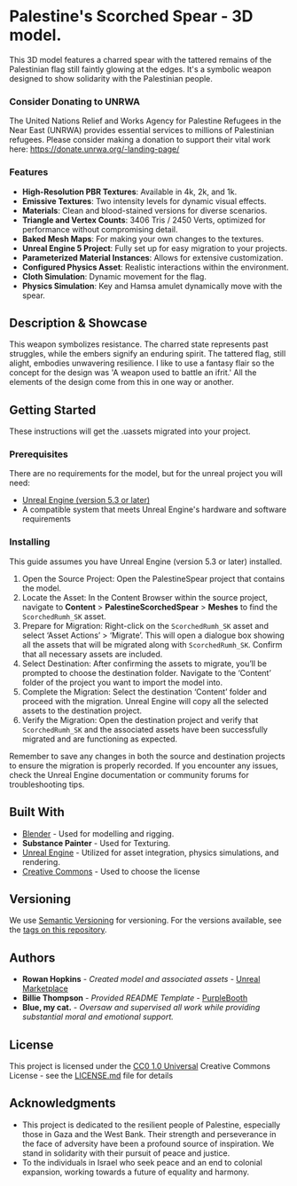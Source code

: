 # Palestine's Scorched Spear - 3D model.

This 3D model features a charred spear with the tattered remains of the Palestinian flag still faintly glowing at the edges. It's a symbolic weapon designed to show solidarity with the Palestinian people.

### Consider Donating to UNRWA

The United Nations Relief and Works Agency for Palestine Refugees in the Near East (UNRWA) provides essential services to millions of Palestinian refugees. Please consider making a donation to support their vital work here: https://donate.unrwa.org/-landing-page/

### Features

- **High-Resolution PBR Textures**: Available in 4k, 2k, and 1k.
- **Emissive Textures**: Two intensity levels for dynamic visual effects.
- **Materials**: Clean and blood-stained versions for diverse scenarios.
- **Triangle and Vertex Counts**: 3406 Tris / 2450 Verts, optimized for performance without compromising detail. 
- **Baked Mesh Maps**: For making your own changes to the textures.
- **Unreal Engine 5 Project**: Fully set up for easy migration to your projects.
- **Parameterized Material Instances**: Allows for extensive customization.
- **Configured Physics Asset**: Realistic interactions within the environment.
- **Cloth Simulation**: Dynamic movement for the flag.
- **Physics Simulation**: Key and Hamsa amulet dynamically move with the spear.

## Description & Showcase

This weapon symbolizes resistance. The charred state represents past struggles, while the embers signify an enduring spirit. The tattered flag, still alight, embodies unwavering resilience. I like to use a fantasy flair so the concept for the design was 'A weapon used to battle an ifrit.' All the elements of the design come from this in one way or another.

## Getting Started

These instructions will get the .uassets migrated into your project.

### Prerequisites

There are no requirements for the model, but for the unreal project you will need:
- [Unreal Engine (version 5.3 or later)](https://www.unrealengine.com/en-US/download)
- A compatible system that meets Unreal Engine's hardware and software requirements


### Installing

This guide assumes you have Unreal Engine (version 5.3 or later) installed.

1. Open the Source Project: Open the PalestineSpear project that contains the model.
2. Locate the Asset: In the Content Browser within the source project, navigate to **Content** > **PalestineScorchedSpear** > **Meshes** to find the `ScorchedRumh_SK` asset.
3. Prepare for Migration: Right-click on the `ScorchedRumh_SK` asset and select ‘Asset Actions’ > ‘Migrate’. This will open a dialogue box showing all the assets that will be migrated along with `ScorchedRumh_SK`. Confirm that all necessary assets are included.
4. Select Destination: After confirming the assets to migrate, you’ll be prompted to choose the destination folder. Navigate to the ‘Content’ folder of the project you want to import the model into.
5. Complete the Migration: Select the destination ‘Content’ folder and proceed with the migration. Unreal Engine will copy all the selected assets to the destination project.
6. Verify the Migration: Open the destination project and verify that `ScorchedRumh_SK` and the associated assets have been successfully migrated and are functioning as expected.

Remember to save any changes in both the source and destination projects to ensure the migration is properly recorded. If you encounter any issues, check the Unreal Engine documentation or community forums for troubleshooting tips.


## Built With
  - [Blender](https://www.blender.org/) - Used for modelling and rigging.
  - **Substance Painter** - Used for Texturing.
  - [Unreal Engine](https://www.unrealengine.com/) - Utilized for asset integration, physics simulations, and rendering.
  - [Creative Commons](https://creativecommons.org/) - Used to choose
    the license
    

## Versioning

We use [Semantic Versioning](http://semver.org/) for versioning. For the versions
available, see the [tags on this
repository](https://github.com/rowanhopkins98/PalestineSpear-3dModel/tags).

## Authors

  - **Rowan Hopkins** - *Created model and associated assets* -
    [Unreal Marketplace](https://www.unrealengine.com/marketplace/en-US/profile/rowanhopkins98?count=20&sortBy=effectiveDate&sortDir=DESC&start=0)
  - **Billie Thompson** - *Provided README Template* -
    [PurpleBooth](https://github.com/PurpleBooth)
  - **Blue, my cat.** - *Oversaw and supervised all work while providing substantial moral and emotional support.*


## License

This project is licensed under the [CC0 1.0 Universal](LICENSE.md)
Creative Commons License - see the [LICENSE.md](LICENSE.md) file for
details

## Acknowledgments

  - This project is dedicated to the resilient people of Palestine, especially those in Gaza and the West Bank. Their strength and perseverance in the face of adversity have been a profound source of inspiration. We stand in solidarity with their pursuit of peace and justice.
  - To the individuals in Israel who seek peace and an end to colonial expansion, working towards a future of equality and harmony.
